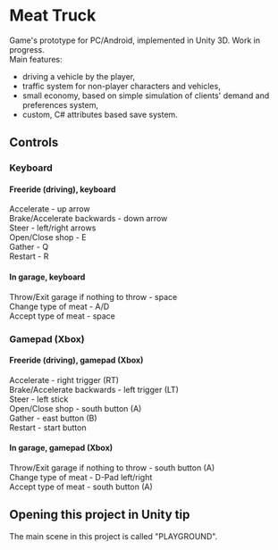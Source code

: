 # Meat Truck
Game's prototype for PC/Android, implemented in Unity 3D. Work in progress.<br>
Main features:
* driving a vehicle by the player,
* traffic system for non-player characters and vehicles,
* small economy, based on simple simulation of clients' demand and preferences system,
* custom, C# attributes based save system.

## Controls
### Keyboard
#### Freeride (driving), keyboard
Accelerate - up arrow<br>
Brake/Accelerate backwards - down arrow<br>
Steer - left/right arrows<br>
Open/Close shop - E<br>
Gather - Q<br>
Restart - R

#### In garage, keyboard
Throw/Exit garage if nothing to throw - space<br>
Change type of meat - A/D<br>
Accept type of meat - space

### Gamepad (Xbox)
#### Freeride (driving), gamepad (Xbox)
Accelerate - right trigger (RT)<br>
Brake/Accelerate backwards - left trigger (LT)<br>
Steer - left stick<br>
Open/Close shop - south button (A)<br>
Gather - east button (B)<br>
Restart - start button

#### In garage, gamepad (Xbox)
Throw/Exit garage if nothing to throw - south button (A)<br>
Change type of meat - D-Pad left/right<br>
Accept type of meat - south button (A)

## Opening this project in Unity tip
The main scene in this project is called "PLAYGROUND".

